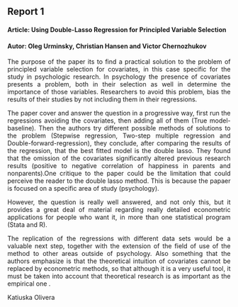 ## Report 1 
#### Article: Using Double-Lasso Regression for Principled Variable Selection
#### Autor: Oleg Urminsky, Christian Hansen and Victor Chernozhukov
<p style='text-align: justify;'>The purpose of the paper its to find a practical solution to the problem of principled variable selection for covariates, in this case specific for the study in psychologic research. In psychology the presence of covariates presents a problem, both in their selection as well in determine the importance of those variables. Researchers to avoid this problem, bias the results of their studies by not including them in their regressions.  <p>
<p style='text-align: justify;'>The paper cover and answer the question in a progressive way, first run the regressions avoiding the covariates, then adding all of them (True model-baseline). Then the authors try different possible methods of solutions to the problem (Stepwise regression, Two-step multiple regression and Double-forward-regression), they conclude, after comparing the results of the regression, that the best fitted model is the double lasso. They found that the omission of the covariates significantly altered previous research results (positive to negative correlation of happiness in parents and nonparents).One critique to the paper could be the limitation that could perceive the reader to the double lasso method. This is because the papaer is focused on a specific area of study (psychology). <p>
<p style='text-align: justify;'>However, the question is really well answered, and not only this, but it provides a great deal of material regarding really detailed econometric applications for people who want it, in more than one statistical program (Stata and R). <p>
<p style='text-align: justify;'>The replication of the regressions with different data sets would be a valuable next step, together with the extension of the field of use of the method to other areas outside of psychology. Also something that the authors emphasize is that the theoretical intuition of covariates cannot be replaced by econometric methods, so that although it is a very useful tool, it must be taken into account that theoretical research is as important as the empirical one . <p>
Katiuska Olivera